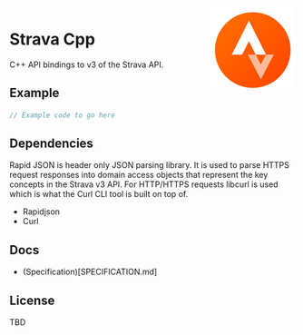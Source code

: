 
<img src='icon.png' width='150' height='150' align='right' />

# Strava Cpp

C++ API bindings to v3 of the Strava API.

## Example 

```cpp
// Example code to go here
```

## Dependencies

Rapid JSON is header only JSON parsing library. It is used to parse HTTPS request responses into domain access objects that represent the key concepts in the Strava v3 API. For HTTP/HTTPS requests libcurl is used which is what the Curl CLI tool is built on top of.

* Rapidjson
* Curl  

## Docs

* (Specification)[SPECIFICATION.md]

## License

TBD


